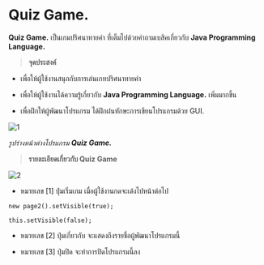 # Quiz Game.
**Quiz Game.** เป็นเกมปริศนาทายคำ ที่เต็มไปด้วยคำถามเบสิคเกี่ยวกับ **Java Programming Language.**

> **จุดประสงค์**

- เพื่อให้ผู้ใช้งานสนุกกับการเล่นเกทปริศนาทายคำ

- เพื่อให้ผู้ใช้งานได้ความรู้เกี่ยวกับ **Java Programming Language.** เพิ่มมากขึ้น

- เพื่อฝึกให้ผู้พัฒนาโปรแกรม ได้ฝึกฝนทักษะการเขียนโปรแกรมด้วย GUI.

![1](https://user-images.githubusercontent.com/45255939/49152606-f431d680-f345-11e8-911f-32f7587151db.PNG)

_รูปร่างหน้าต่างโปรแกรม **Quiz Game.**_

> **รายละเอียดเกี่ยวกับ Quiz Game**

![2](https://user-images.githubusercontent.com/45255939/49168718-b6937480-f36a-11e8-9699-4f9e3b860b98.PNG)

- หมายเลข [1] ปุ่มเริ่มเกม เมื่อผู้ใช้งานกดจะเด้งไปหน้าต่อไป
```
new page2().setVisible(true);
  
this.setVisible(false);
```
- หมายเลข [2] ปุ่มเกี่ยวกับ จะแสดงถึงรายชื่อผู้พัฒนาโปรแกรมนี้

- หมายเลข [3] ปุ่มปิด จะทำการปิดโปรแกรมนี้ลง

